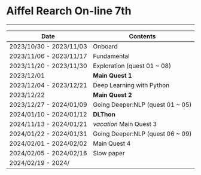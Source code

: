 # Aiffel Rearch On-line 7th

---
<!--
## onboard (week 1)
  - 아이펠 OT, 협업 툴, markdown, Linux, Github등 소개


## fundamental (week 2-3)
  - 프로젝트 진행을 위한 기본지식 공부


## exploration (week 4-5)
  -  간단한 토이프로젝트 진행, 피어리뷰

1. [QUEST1](https://github.com/okchang95/aiffel_quest_changwoo/tree/main/exploration/quest1) : Kaggle의 bike sharing 데이터셋을 이용해 기초적인 회귀 모델 활용 데이터분석 프로젝트 (+당뇨병 수치 예측 회귀분석)<br><br>
   > : linear regression <br>
   <br>
2. [QUEST2](https://github.com/okchang95/aiffel_quest_changwoo/tree/main/exploration/quest2) : [2019 2nd ML month with KaKR](https://www.kaggle.com/competitions/2019-2nd-ml-month-with-kakr/overview) 참여<br><br>
   > : kaggle 체험<br>
   <br>
3. [QUEST3](https://github.com/okchang95/aiffel_quest_changwoo/tree/main/exploration/quest3) : 얼굴 인식 스티커 앱(eg. SNOW) 기능 구현<br><br>
   > : face detection 기술, 이미지 처리기법 등 기초적인 CV 구현<br>
   <br>
4. [QUEST4](https://github.com/okchang95/aiffel_quest_changwoo/tree/main/exploration/quest4) : 영화리뷰 텍스트 감성분석<br><br>
   > : Text Classification task 구현 ~ embedding, 모델 비교, 기초적인 NLP 구현<br>
   <br>
5. [QUEST5](https://github.com/okchang95/aiffel_quest_changwoo/tree/main/exploration/quest5) : Semantic segmentation으로 shallow focus 구현<br><br>
   > : CV segmantation task -> pretrained medel(DeepLabV3+) 활용, 문제점 분석<br>
   <br>
-->
|Date|Contents|
|---|---|
|2023/10/30 - 2023/11/03| Onboard |
|2023/11/06 - 2023/11/17| Fundamental| 
|2023/11/20 - 2023/11/30| Exploration (quest 01 ~ 08)|
|2023/12/01| **Main Quest 1**|
|2023/12/04 - 2023/12/21| Deep Learning with Python|
|2023/12/22| **Main Quest 2**|
|2023/12/27 - 2024/01/09| Going Deeper:NLP (quest 01 ~ 05)|
|2024/01/10 - 2024/01/12| **DLThon**|
|2024/11/13 - 2024/01/21| *vacation* Main Quest 3|
|2024/01/22 - 2024/01/31| Going Deeper:NLP (quest 06 ~ 09)|
|2024/02/01 - 2024/02/02| Main Quest 4|
|2024/02/05 - 2024/02/16| Slow paper |
|2024/02/19 - 2024/  | |




